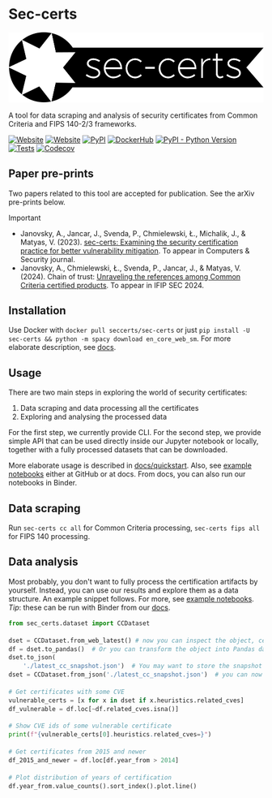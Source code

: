 # Sec-certs

![](docs/_static/logo.png)

A tool for data scraping and analysis of security certificates from Common Criteria and FIPS 140-2/3 frameworks.

<!-- This project is developed by the [Centre for Research On Cryptography and Security](https://crocs.fi.muni.cz) at Masaryk University, Czech Republic. -->

[![Website](https://img.shields.io/website?down_color=red&down_message=offline&style=flat-square&up_color=SpringGreen&up_message=online&url=https%3A%2F%2Fsec-certs.org)](https://sec-certs.org)
[![Website](https://img.shields.io/website?label=docs&down_color=red&down_message=offline&style=flat-square&up_color=SpringGreen&up_message=online&url=https%3A%2F%2Fsec-certs.org/docs/index.html)](https://sec-certs.org/docs/index.html)
[![PyPI](https://img.shields.io/pypi/v/sec-certs?style=flat-square)](https://pypi.org/project/sec-certs/)
[![DockerHub](https://img.shields.io/docker/v/seccerts/sec-certs/latest?label=DockerHub&style=flat-square)](https://hub.docker.com/r/seccerts/sec-certs/tags)
[![PyPI - Python Version](https://img.shields.io/pypi/pyversions/sec-certs?label=Python%20versions&style=flat-square)](https://pypi.org/project/sec-certs/)
[![Tests](https://img.shields.io/github/actions/workflow/status/crocs-muni/sec-certs/.github/workflows/tests.yml?branch=main&label=tests&style=flat-square)](https://github.com/crocs-muni/sec-certs/actions/workflows/tests.yml?query=branch%3Amain)
[![Codecov](https://img.shields.io/codecov/c/github/crocs-muni/sec-certs?style=flat-square)](https://app.codecov.io/gh/crocs-muni/sec-certs)

## Paper pre-prints

Two papers related to this tool are accepted for publication. See the arXiv pre-prints below.

> [!IMPORTANT]
> - Janovsky, A., Jancar, J., Svenda, P., Chmielewski, Ł., Michalik, J., & Matyas, V. (2023). [sec-certs: Examining the security certification practice for better vulnerability mitigation](https://arxiv.org/abs/2311.17603). To appear in Computers & Security journal.
> - Janovsky, A., Chmielewski, Ł., Svenda, P., Jancar, J., & Matyas, V. (2024). Chain of trust: [Unraveling the references among Common Criteria certified products](https://arxiv.org/abs/2404.14246). To appear in IFIP SEC 2024.

## Installation

Use Docker with `docker pull seccerts/sec-certs` or just `pip install -U sec-certs && python -m spacy download en_core_web_sm`. For more elaborate description, see [docs](https://sec-certs.org/docs/installation.html).

## Usage

There are two main steps in exploring the world of security certificates:

1. Data scraping and data processing all the certificates
2. Exploring and analysing the processed data

For the first step, we currently provide CLI. For the second step, we provide simple API that can be used directly inside our Jupyter notebook or locally, together with a fully processed datasets that can be downloaded.

More elaborate usage is described in [docs/quickstart](https://sec-certs.org/docs/quickstart.html). Also, see [example notebooks](https://github.com/crocs-muni/sec-certs/tree/main/notebooks/examples) either at GitHub or at docs. From docs, you can also run our notebooks in Binder.

## Data scraping

Run `sec-certs cc all` for Common Criteria processing, `sec-certs fips all` for FIPS 140 processing.

## Data analysis

Most probably, you don't want to fully process the certification artifacts by yourself. Instead, you can use our results and explore them as a data structure. An example snippet follows. For more, see [example notebooks](https://github.com/crocs-muni/sec-certs/tree/main/notebooks/examples). *Tip*: these can be run with Binder from our [docs](https://sec-certs.org/docs/index.html).

```python
from sec_certs.dataset import CCDataset

dset = CCDataset.from_web_latest() # now you can inspect the object, certificates are held in dset.certs
df = dset.to_pandas()  # Or you can transform the object into Pandas dataframe
dset.to_json(
    './latest_cc_snapshot.json')  # You may want to store the snapshot as json, so that you don't have to download it again
dset = CCDataset.from_json('./latest_cc_snapshot.json')  # you can now load your stored dataset again

# Get certificates with some CVE
vulnerable_certs = [x for x in dset if x.heuristics.related_cves]
df_vulnerable = df.loc[~df.related_cves.isna()]

# Show CVE ids of some vulnerable certificate
print(f"{vulnerable_certs[0].heuristics.related_cves=}")

# Get certificates from 2015 and newer
df_2015_and_newer = df.loc[df.year_from > 2014]

# Plot distribution of years of certification
df.year_from.value_counts().sort_index().plot.line()
```

<!-- ## Authors

This work is being done at [CRoCS MUNI](https://crocs.fi.muni.cz/) by Adam Janovsky, Jan Jancar, Petr Svenda, Jiri Michalik, Lukasz Chmielewski and other contributors. This work was supported by the Internal grant agency of Masaryk University, CZ.02.2.69/0.0/0.0/19_073/0016943.

![](docs/_static/logolink_OP_VVV_hor_barva_eng.jpg) -->
